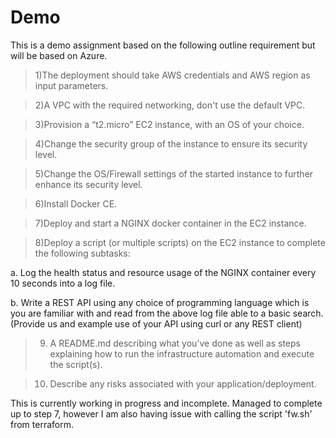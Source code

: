 # Demo
 This is a demo assignment based on the following outline requirement but will be based on Azure.  
 
> 1)The deployment should take AWS credentials and AWS region as input parameters.
 
> 2)A VPC with the required networking, don't use the default VPC.
 
> 3)Provision a “t2.micro” EC2 instance, with an OS of your choice. 
 
> 4)Change the security group of the instance to ensure its security level. 
 
> 5)Change the OS/Firewall settings of the started instance to further enhance its security level. 
 
> 6)Install Docker CE. 
 
> 7)Deploy and start a NGINX docker container in the EC2 instance. 
 
> 8)Deploy a script (or multiple scripts) on the EC2 instance to complete the following subtasks: 
 
   a. Log the health status and resource usage of the NGINX container every 10 seconds into a log file. 
 
   b. Write a REST API using any choice of programming language which is you are familiar with and read from the above log file able to a basic search. 
    (Provide us and example use of your API using curl or any REST client) 
 
> 9) A README.md describing what you've done as well as steps explaining how to run the infrastructure automation and execute the script(s). 
 
> 10) Describe any risks associated with your application/deployment.



This is currently working in progress and incomplete. Managed to complete up to step 7, however I am also having issue with calling the script 'fw.sh' from terraform.
